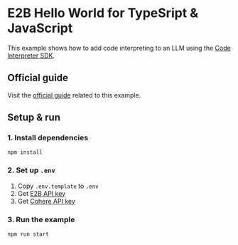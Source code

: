 # E2B Hello World for TypeSript & JavaScript

This example shows how to add code interpreting to an LLM using the [Code Interpreter SDK](https://github.com/e2b-dev/code-interpreter).

## Official guide
Visit the [official guide](https://e2b.dev/docs/hello-world/js) related to this example.


## Setup & run
### 1. Install dependencies
```
npm install
```

### 2. Set up `.env`

1. Copy `.env.template` to `.env`
1. Get [E2B API key](https://e2b.dev/docs/getting-started/api-key)
1. Get [Cohere API key](https://anthropic.com)

### 3. Run the example
```
npm run start
```
